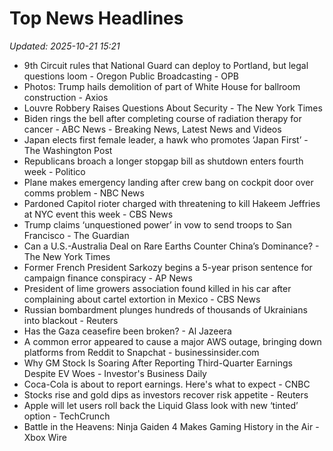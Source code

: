# Top News Headlines

_Updated: 2025-10-21 15:21_

- 9th Circuit rules that National Guard can deploy to Portland, but legal questions loom - Oregon Public Broadcasting - OPB
- Photos: Trump hails demolition of part of White House for ballroom construction - Axios
- Louvre Robbery Raises Questions About Security - The New York Times
- Biden rings the bell after completing course of radiation therapy for cancer - ABC News - Breaking News, Latest News and Videos
- Japan elects first female leader, a hawk who promotes ‘Japan First’ - The Washington Post
- Republicans broach a longer stopgap bill as shutdown enters fourth week - Politico
- Plane makes emergency landing after crew bang on cockpit door over comms problem - NBC News
- Pardoned Capitol rioter charged with threatening to kill Hakeem Jeffries at NYC event this week - CBS News
- Trump claims ‘unquestioned power’ in vow to send troops to San Francisco - The Guardian
- Can a U.S.-Australia Deal on Rare Earths Counter China’s Dominance? - The New York Times
- Former French President Sarkozy begins a 5-year prison sentence for campaign finance conspiracy - AP News
- President of lime growers association found killed in his car after complaining about cartel extortion in Mexico - CBS News
- Russian bombardment plunges hundreds of thousands of Ukrainians into blackout - Reuters
- Has the Gaza ceasefire been broken? - Al Jazeera
- A common error appeared to cause a major AWS outage, bringing down platforms from Reddit to Snapchat - businessinsider.com
- Why GM Stock Is Soaring After Reporting Third-Quarter Earnings Despite EV Woes - Investor's Business Daily
- Coca-Cola is about to report earnings. Here's what to expect - CNBC
- Stocks rise and gold dips as investors recover risk appetite - Reuters
- Apple will let users roll back the Liquid Glass look with new ‘tinted’ option - TechCrunch
- Battle in the Heavens: Ninja Gaiden 4 Makes Gaming History in the Air - Xbox Wire